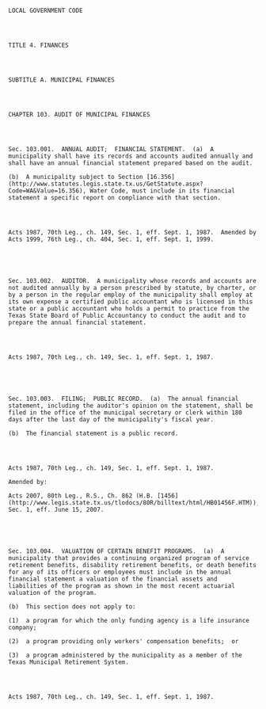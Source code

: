 ﻿
    
    
    	
    					
    
    
    LOCAL GOVERNMENT CODE
    
      
    
    
    TITLE 4. FINANCES
    
      
    
    
    SUBTITLE A. MUNICIPAL FINANCES
    
      
    
    
    CHAPTER 103. AUDIT OF MUNICIPAL FINANCES
    
      
    
    
    Sec. 103.001.  ANNUAL AUDIT;  FINANCIAL STATEMENT.  (a)  A municipality shall have its records and accounts audited annually and shall have an annual financial statement prepared based on the audit.
    
    (b)  A municipality subject to Section [16.356](http://www.statutes.legis.state.tx.us/GetStatute.aspx?Code=WA&Value=16.356), Water Code, must include in its financial statement a specific report on compliance with that section.
    
    
    
    
    Acts 1987, 70th Leg., ch. 149, Sec. 1, eff. Sept. 1, 1987.  Amended by Acts 1999, 76th Leg., ch. 404, Sec. 1, eff. Sept. 1, 1999.
    
    
    
    
    
    Sec. 103.002.  AUDITOR.  A municipality whose records and accounts are not audited annually by a person prescribed by statute, by charter, or by a person in the regular employ of the municipality shall employ at its own expense a certified public accountant who is licensed in this state or a public accountant who holds a permit to practice from the Texas State Board of Public Accountancy to conduct the audit and to prepare the annual financial statement.
    
    
    
    
    Acts 1987, 70th Leg., ch. 149, Sec. 1, eff. Sept. 1, 1987.
    
    
    
    
    
    Sec. 103.003.  FILING;  PUBLIC RECORD.  (a)  The annual financial statement, including the auditor's opinion on the statement, shall be filed in the office of the municipal secretary or clerk within 180 days after the last day of the municipality's fiscal year.
    
    (b)  The financial statement is a public record.
    
    
    
    
    Acts 1987, 70th Leg., ch. 149, Sec. 1, eff. Sept. 1, 1987.
    
    Amended by: 
    
    Acts 2007, 80th Leg., R.S., Ch. 862 (H.B. [1456](http://www.legis.state.tx.us/tlodocs/80R/billtext/html/HB01456F.HTM)), Sec. 1, eff. June 15, 2007.
    
    
    
    
    
    Sec. 103.004.  VALUATION OF CERTAIN BENEFIT PROGRAMS.  (a)  A municipality that provides a continuing organized program of service retirement benefits, disability retirement benefits, or death benefits for any of its officers or employees must include in the annual financial statement a valuation of the financial assets and liabilities of the program as shown in the most recent actuarial valuation of the program.
    
    (b)  This section does not apply to:
    
    (1)  a program for which the only funding agency is a life insurance company;
    
    (2)  a program providing only workers' compensation benefits;  or
    
    (3)  a program administered by the municipality as a member of the Texas Municipal Retirement System.
    
    
    
    
    Acts 1987, 70th Leg., ch. 149, Sec. 1, eff. Sept. 1, 1987.
    
    
    
    
    				
